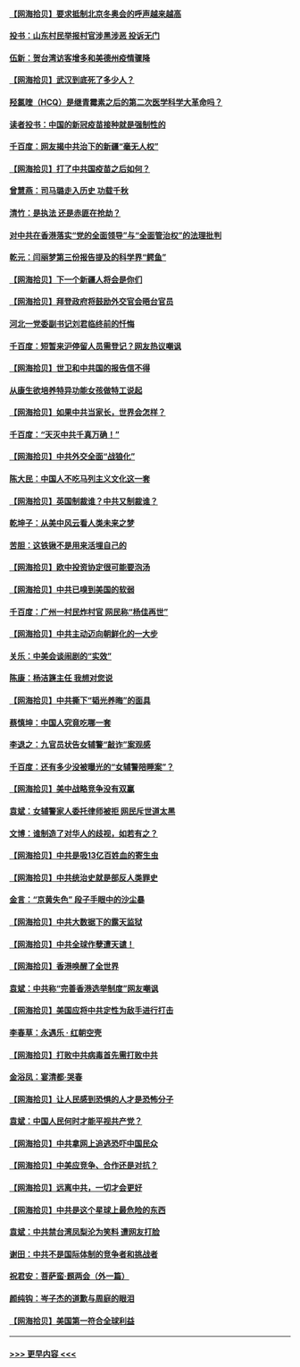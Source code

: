 #### [【网海拾贝】要求抵制北京冬奥会的呼声越来越高](../pages/nsc993/n12868962.md?t=04110051) 
#### [投书：山东村民举报村官涉黑涉恶 投诉无门](../pages/nsc993/n12869726.md?t=04110051) 
#### [伍新：贺台湾访客增多和美德州疫情骤降](../pages/nsc993/n12865651.md?t=04110051) 
#### [【网海拾贝】武汉到底死了多少人？](../pages/nsc993/n12863707.md?t=04110051) 
#### [羟氯喹（HCQ）是继青霉素之后的第二次医学科学大革命吗？](../pages/nsc993/n12638564.md?t=04110051) 
#### [读者投书：中国的新冠疫苗接种就是强制性的](../pages/nsc993/n12859932.md?t=04110051) 
#### [千百度：网友揭中共治下的新疆“毫无人权”](../pages/nsc993/n12858385.md?t=04110051) 
#### [【网海拾贝】打了中共国疫苗之后如何？](../pages/nsc993/n12857866.md?t=04110051) 
#### [曾慧燕：司马璐走入历史 功载千秋](../pages/nsc993/n12856996.md?t=04110051) 
#### [清竹：是执法 还是赤匪在抢劫？](../pages/nsc993/n12856952.md?t=04110051) 
#### [对中共在香港落实“党的全面领导”与“全面管治权”的法理批判](../pages/nsc993/n12856929.md?t=04110051) 
#### [乾元：闫丽梦第三份报告提及的科学界“鳄鱼”](../pages/nsc993/n12855985.md?t=04110051) 
#### [【网海拾贝】下一个新疆人将会是你们](../pages/nsc993/n12855864.md?t=04110051) 
#### [【网海拾贝】拜登政府将鼓励外交官会晤台官员](../pages/nsc993/n12853615.md?t=04110051) 
#### [河北一党委副书记刘君临终前的忏悔](../pages/nsc993/n12849420.md?t=04110051) 
#### [千百度：短暂来沪停留人员需登记？网友热议嘲讽](../pages/nsc993/n12853497.md?t=04110051) 
#### [【网海拾贝】世卫和中共国的报告信不得](../pages/nsc993/n12850902.md?t=04110051) 
#### [从康生欲培养特异功能女孩做特工说起](../pages/nsc993/n12849289.md?t=04110051) 
#### [【网海拾贝】如果中共当家长，世界会怎样？](../pages/nsc993/n12848436.md?t=04110051) 
#### [千百度：“天灭中共千真万确！”](../pages/nsc993/n12845659.md?t=04110051) 
#### [【网海拾贝】中共外交全面“战狼化”](../pages/nsc993/n12845607.md?t=04110051) 
#### [陈大民：中国人不吃马列主义文化这一套](../pages/nsc993/n12842496.md?t=04110051) 
#### [【网海拾贝】英国制裁谁？中共又制裁谁？](../pages/nsc993/n12840909.md?t=04110051) 
#### [乾坤子：从美中风云看人类未来之梦](../pages/nsc993/n12840590.md?t=04110051) 
#### [苦胆：这铁锹不是用来活埋自己的](../pages/nsc993/n12839512.md?t=04110051) 
#### [【网海拾贝】欧中投资协定很可能要泡汤](../pages/nsc993/n12835122.md?t=04110051) 
#### [【网海拾贝】中共已嗅到美国的软弱](../pages/nsc993/n12832411.md?t=04110051) 
#### [千百度：广州一村民炸村官 网民称“杨佳再世”](../pages/nsc993/n12832380.md?t=04110051) 
#### [【网海拾贝】中共主动迈向朝鲜化的一大步](../pages/nsc993/n12829887.md?t=04110051) 
#### [关乐：中美会谈闹剧的“实效”](../pages/nsc993/n12826698.md?t=04110051) 
#### [陈康：杨洁篪主任  我想对您说](../pages/nsc993/n12826609.md?t=04110051) 
#### [【网海拾贝】中共撕下“韬光养晦”的面具](../pages/nsc993/n12826459.md?t=04110051) 
#### [蔡慎坤：中国人究竟吃哪一套](../pages/nsc993/n12826010.md?t=04110051) 
#### [李退之：九官员状告女辅警“敲诈”案观感](../pages/nsc993/n12823984.md?t=04110051) 
#### [千百度：还有多少没被曝光的“女辅警陪睡案”？](../pages/nsc993/n12822136.md?t=04110051) 
#### [【网海拾贝】美中战略竞争没有双赢](../pages/nsc993/n12822105.md?t=04110051) 
#### [袁斌：女辅警家人委托律师被拒 网民斥世道太黑](../pages/nsc993/n12822004.md?t=04110051) 
#### [文博：谁制造了对华人的歧视，如若有之？](../pages/nsc993/n12821635.md?t=04110051) 
#### [【网海拾贝】中共是吸13亿百姓血的寄生虫](../pages/nsc993/n12819191.md?t=04110051) 
#### [【网海拾贝】中共统治史就是部反人类罪史](../pages/nsc993/n12816738.md?t=04110051) 
#### [金言：“京黄失色” 段子手眼中的沙尘暴](../pages/nsc993/n12815700.md?t=04110051) 
#### [【网海拾贝】中共大数据下的露天监狱](../pages/nsc993/n12811075.md?t=04110051) 
#### [【网海拾贝】中共全球作孽遭天谴！](../pages/nsc993/n12810258.md?t=04110051) 
#### [【网海拾贝】香港唤醒了全世界](../pages/nsc993/n12809100.md?t=04110051) 
#### [袁斌：中共称“完善香港选举制度”网友嘲讽](../pages/nsc993/n12808994.md?t=04110051) 
#### [【网海拾贝】美国应将中共定性为敌手进行打击](../pages/nsc993/n12806870.md?t=04110051) 
#### [李春草：永遇乐 · 红朝空壳](../pages/nsc993/n12805365.md?t=04110051) 
#### [【网海拾贝】打败中共病毒首先需打败中共](../pages/nsc993/n12803930.md?t=04110051) 
#### [金浴凤：宴清都‧哭春](../pages/nsc993/n12801601.md?t=04110051) 
#### [【网海拾贝】让人民感到恐惧的人才是恐怖分子](../pages/nsc993/n12799347.md?t=04110051) 
#### [袁斌：中国人民何时才能平视共产党？](../pages/nsc993/n12799306.md?t=04110051) 
#### [【网海拾贝】中共拿网上追逃恐吓中国民众](../pages/nsc993/n12796905.md?t=04110051) 
#### [【网海拾贝】中美应竞争、合作还是对抗？](../pages/nsc993/n12794675.md?t=04110051) 
#### [【网海拾贝】远离中共，一切才会更好](../pages/nsc993/n12793572.md?t=04110051) 
#### [【网海拾贝】中共是这个星球上最危险的东西](../pages/nsc993/n12791400.md?t=04110051) 
#### [袁斌：中共禁台湾凤梨沦为笑料 遭网友打脸](../pages/nsc993/n12791335.md?t=04110051) 
#### [谢田：中共不是国际体制的竞争者和挑战者](../pages/nsc993/n12791212.md?t=04110051) 
#### [祝君安：菩萨蛮·题两会（外一篇）](../pages/nsc993/n12786801.md?t=04110051) 
#### [颜纯钩：岑子杰的道歉与周庭的眼泪](../pages/nsc993/n12786775.md?t=04110051) 
#### [【网海拾贝】美国第一符合全球利益](../pages/nsc993/n12786666.md?t=04110051) 

----
#### [ >>> 更早内容 <<< ](../indexes/nsc993-earlier.md)
